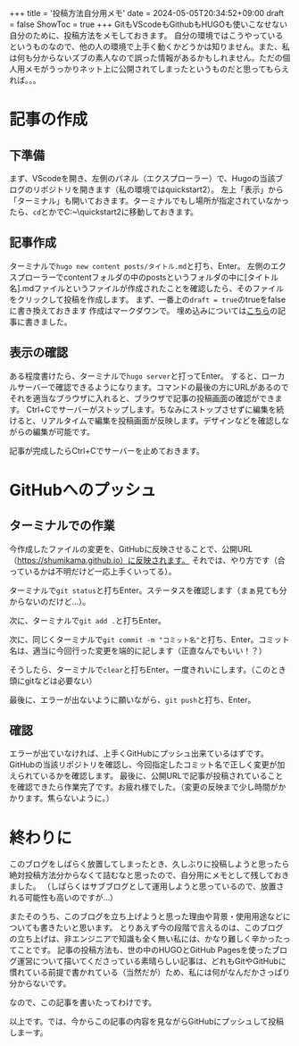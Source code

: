 +++
title = '投稿方法自分用メモ'
date = 2024-05-05T20:34:52+09:00
draft = false
ShowToc = true
+++
GitもVScodeもGithubもHUGOも使いこなせない自分のために、投稿方法をメモしておきます。
自分の環境ではこうやっているというものなので、他の人の環境で上手く動くかどうかは知りません。また、私は何も分からないズブの素人なので誤った情報があるかもしれません。ただの個人用メモがうっかりネット上に公開されてしまったというものだと思ってもらえれば。。。
# 記事の作成
## 下準備
まず、VScodeを開き、左側のパネル（エクスプローラー）で、Hugoの当該ブログのリポジトリを開きます（私の環境ではquickstart2）。
左上「表示」から「ターミナル」も開いておきます。ターミナルでもし場所が指定されていなかったら、`cd`とかでC:\~\quickstart2に移動しておきます。
## 記事作成
ターミナルで`hugo new content posts/タイトル.md`と打ち、Enter。
左側のエクスプローラーでcontentフォルダの中のpostsというフォルダの中に[タイトル名].mdファイルというファイルが作成されたことを確認したら、そのファイルをクリックして投稿を作成します。
まず、一番上の`draft = true`のtrueをfalseに書き換えておきます
作成はマークダウンで。
埋め込みについては[こちら](https://shumikama.github.io/posts/%E5%9F%8B%E3%82%81%E8%BE%BC%E3%81%BF%E7%AD%89%E7%A2%BA%E8%AA%8D/)の記事に書きました。
## 表示の確認
ある程度書けたら、ターミナルで`hugo server`と打ってEnter。
すると、ローカルサーバーで確認できるようになります。コマンドの最後の方にURLがあるのでそれを適当なブラウザに入れると、ブラウザで記事の投稿画面の確認ができます。
Ctrl+Cでサーバーがストップします。ちなみにストップさせずに編集を続けると、リアルタイムで編集を投稿画面が反映します。デザインなどを確認しながらの編集が可能です。

記事が完成したらCtrl+Cでサーバーを止めておきます。
# GitHubへのプッシュ
## ターミナルでの作業
今作成したファイルの変更を、GitHubに反映させることで、公開URL（https://shumikama.github.io）に反映されます。
それでは、やり方です（合っているかは不明だけど一応上手くいってる）。

ターミナルで`git status`と打ちEnter。ステータスを確認します（まぁ見ても分からないのだけど…）。

次に、ターミナルで`git add .`と打ちEnter。

次に、同じくターミナルで`git commit -m "コミット名"`と打ち、Enter。コミット名は、適当に今回行った変更を端的に記します（正直なんでもいい！？）

そうしたら、ターミナルで`clear`と打ちEnter。一度きれいにします。（このとき頭にgitなどは必要ない）

最後に、エラーが出ないように願いながら、`git push`と打ち、Enter。
## 確認
エラーが出ていなければ、上手くGitHubにプッシュ出来ているはずです。
GitHubの当該リポジトリを確認し、今回指定したコミット名で正しく変更が加えられているかを確認します。
最後に、公開URLで記事が投稿されていることを確認できたら作業完了です。お疲れ様でした。（変更の反映まで少し時間がかかります。焦らないように。）

# 終わりに
このブログをしばらく放置してしまったとき、久しぶりに投稿しようと思ったら絶対投稿方法分からなくて詰むなと思ったので、自分用にメモとして残しておきました。
（しばらくはサブブログとして運用しようと思っているので、放置される可能性も高いのですが…）

またそのうち、このブログを立ち上げようと思った理由や背景・使用用途などについても書きたいと思います。
とりあえず今の段階で言えるのは、このブログの立ち上げは、非エンジニアで知識も全く無い私には、かなり難しく辛かったってことです。
記事の投稿方法も、世の中のHUGOとGitHub Pagesを使ったブログ運営について描いてくださっている素晴らしい記事は、どれもGitやGitHubに慣れている前提で書かれている（当然だが）ため、私には何がなんだかさっぱり分からないです。

なので、この記事を書いたってわけです。

以上です。では、今からこの記事の内容を見ながらGitHubにプッシュして投稿しまーす。